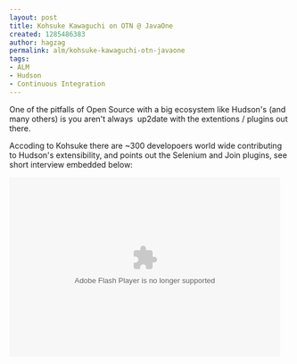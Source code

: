 ```yaml
---
layout: post
title: Kohsuke Kawaguchi on OTN @ JavaOne
created: 1285486383
author: hagzag
permalink: alm/kohsuke-kawaguchi-otn-javaone
tags:
- ALM
- Hudson
- Continuous Integration
---
```

<p>One of the pitfalls of Open Source with a big ecosystem like Hudson's (and many others) is you aren't always&nbsp; up2date with the extentions / plugins out there.</p>
<p>Accoding to Kohsuke there are ~300 developoers world wide contributing to Hudson's extensibility, and points out the Selenium and Join plugins, see short interview embedded below:</p>
<p><object width="486" height="322" codebase="http://download.macromedia.com/pub/shockwave/cabs/flash/swflash.cab#version=9,0,47,0" classid="clsid:D27CDB6E-AE6D-11cf-96B8-444553540000" id="flashObj">
<param value="http://c.brightcove.com/services/viewer/federated_f9?isVid=1" name="movie" />
<param value="#FFFFFF" name="bgcolor" />
<param value="videoId=610282501001&amp;linkBaseURL=http%3A%2F%2Fmedianetwork.oracle.com%2Fmedia%2Fshow%2F15622&amp;playerID=1640183659&amp;playerKey=AQ%2E%2E,AAAAAFcSbzI%2E,OkyYKKfkn3za9MF0qI3Ufg1AerdkqfR3&amp;domain=embed&amp;dynamicStreaming=true" name="flashVars" />
<param value="http://admin.brightcove.com" name="base" />
<param value="false" name="seamlesstabbing" />
<param value="true" name="allowFullScreen" />
<param value="true" name="swLiveConnect" />
<param value="always" name="allowScriptAccess" /><embed width="486" height="322" pluginspage="http://www.macromedia.com/shockwave/download/index.cgi?P1_Prod_Version=ShockwaveFlash" allowscriptaccess="always" swliveconnect="true" allowfullscreen="true" type="application/x-shockwave-flash" seamlesstabbing="false" name="flashObj" base="http://admin.brightcove.com" flashvars="videoId=610282501001&amp;linkBaseURL=http%3A%2F%2Fmedianetwork.oracle.com%2Fmedia%2Fshow%2F15622&amp;playerID=1640183659&amp;playerKey=AQ%2E%2E,AAAAAFcSbzI%2E,OkyYKKfkn3za9MF0qI3Ufg1AerdkqfR3&amp;domain=embed&amp;dynamicStreaming=true" bgcolor="#FFFFFF" src="http://c.brightcove.com/services/viewer/federated_f9?isVid=1"></embed></object></p>
